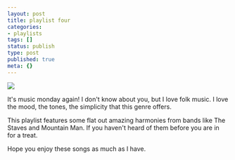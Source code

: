 ```yaml
---
layout: post
title: playlist four
categories:
- playlists
tags: []
status: publish
type: post
published: true
meta: {}
---
```


![](/squarespace_images/content_v1_50dcc98be4b0c2f49762636c_1397016620348-TCA6XYTHD04VM7DBFV4E_playlist_4.jpg_)
  







It's music monday again! I don't know about you, but I love folk music. I love the mood, the tones, the simplicity that this genre offers. 

This playlist features some flat out amazing harmonies from bands like The Staves and Mountain Man. If you haven't heard of them before you are in for a treat.

Hope you enjoy these songs as much as I have.
